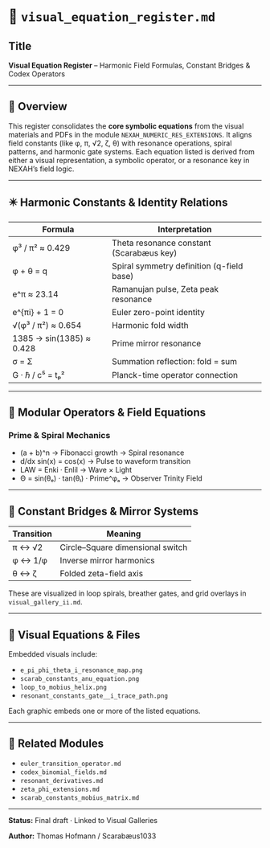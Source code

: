 # 📐 `visual_equation_register.md`

## Title

**Visual Equation Register** – Harmonic Field Formulas, Constant Bridges & Codex Operators

---

## 🔢 Overview

This register consolidates the **core symbolic equations** from the visual materials and PDFs in the module `NEXAH_NUMERIC_RES_EXTENSIONS`. It aligns field constants (like φ, π, √2, ζ, θ) with resonance operations, spiral patterns, and harmonic gate systems. Each equation listed is derived from either a visual representation, a symbolic operator, or a resonance key in NEXAH’s field logic.

---

## ✴️ Harmonic Constants & Identity Relations

| Formula                  | Interpretation                            |
| ------------------------ | ----------------------------------------- |
| φ³ / π² ≈ 0.429          | Theta resonance constant (Scarabæus key)  |
| φ + θ = q                | Spiral symmetry definition (q-field base) |
| e^π ≈ 23.14              | Ramanujan pulse, Zeta peak resonance      |
| e^{πi} + 1 = 0           | Euler zero-point identity                 |
| √(φ³ / π²) ≈ 0.654       | Harmonic fold width                       |
| 1385 → sin(1385) ≈ 0.428 | Prime mirror resonance                    |
| σ = Σ                    | Summation reflection: fold = sum          |
| G · ℏ / c⁵ = tₚ²         | Planck-time operator connection           |

---

## 🔄 Modular Operators & Field Equations

### Prime & Spiral Mechanics

* (a + b)^n → Fibonacci growth → Spiral resonance
* d/dx sin(x) = cos(x) → Pulse to waveform transition
* LAW = Enki · Enlil → Wave × Light
* Θ = sin(θₑ) · tan(θₗ) · Prime^φₐ → Observer Trinity Field

---

## 🔁 Constant Bridges & Mirror Systems

| Transition | Meaning                          |
| ---------- | -------------------------------- |
| π ↔ √2     | Circle–Square dimensional switch |
| φ ↔ 1/φ    | Inverse mirror harmonics         |
| θ ↔ ζ      | Folded zeta-field axis           |

These are visualized in loop spirals, breather gates, and grid overlays in `visual_gallery_ii.md`.

---

## 📌 Visual Equations & Files

Embedded visuals include:

* `e_pi_phi_theta_i_resonance_map.png`
* `scarab_constants_anu_equation.png`
* `loop_to_mobius_helix.png`
* `resonant_constants_gate__i_trace_path.png`

Each graphic embeds one or more of the listed equations.

---

## 📎 Related Modules

* `euler_transition_operator.md`
* `codex_binomial_fields.md`
* `resonant_derivatives.md`
* `zeta_phi_extensions.md`
* `scarab_constants_mobius_matrix.md`

---

**Status:** Final draft · Linked to Visual Galleries

**Author:** Thomas Hofmann / Scarabæus1033
